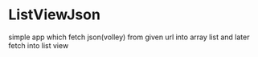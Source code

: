 # ListViewJson

simple app which fetch json(volley) from given url into array list and later fetch into list view
